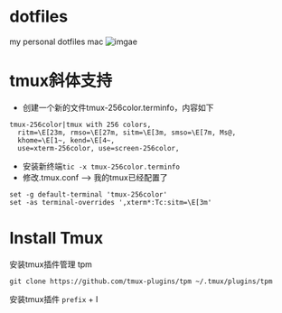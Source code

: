 # dotfiles
my personal dotfiles mac
![imgae](https://github.com/taigacute/IMG/blob/master/dotfiles/dotfiles.png)

# tmux斜体支持
* 创建一个新的文件tmux-256color.terminfo，内容如下
```
tmux-256color|tmux with 256 colors,
  ritm=\E[23m, rmso=\E[27m, sitm=\E[3m, smso=\E[7m, Ms@,
  khome=\E[1~, kend=\E[4~,
  use=xterm-256color, use=screen-256color,
```
* 安装新终端`tic -x tmux-256color.terminfo`
* 修改.tmux.conf  --> 我的tmux已经配置了
```
set -g default-terminal 'tmux-256color'
set -as terminal-overrides ',xterm*:Tc:sitm=\E[3m'
```
# Install Tmux
安装tmux插件管理 tpm
```
git clone https://github.com/tmux-plugins/tpm ~/.tmux/plugins/tpm
```
安装tmux插件 `prefix` + I
